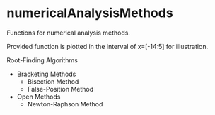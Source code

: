 # numericalAnalysisMethods
Functions for numerical analysis methods.

Provided function is plotted in the interval of x=[-14:5] for illustration. 

Root-Finding Algorithms
- Bracketing Methods
  - Bisection Method
  - False-Position Method
- Open Methods
  - Newton-Raphson Method
